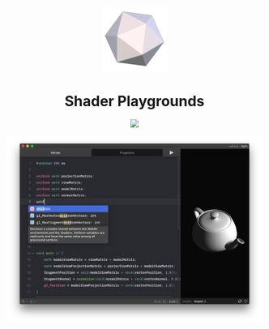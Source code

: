 <p align="center">
  <img src="docs/icon.png" width="128"/>
</p>

<h1 align="center"> Shader Playgrounds </h1>

<p align="center">
  <img src="https://img.shields.io/badge/platform-windows%20%7C%20macos-lightgrey.svg"/>
</p>

<p align="center">
  <img src="docs/screenshot.png"/>
</p>

